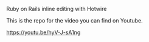 Ruby on Rails inline editing with Hotwire

This is the repo for the video you can find on Youtube.

https://youtu.be/hyV-J-sA1ng
